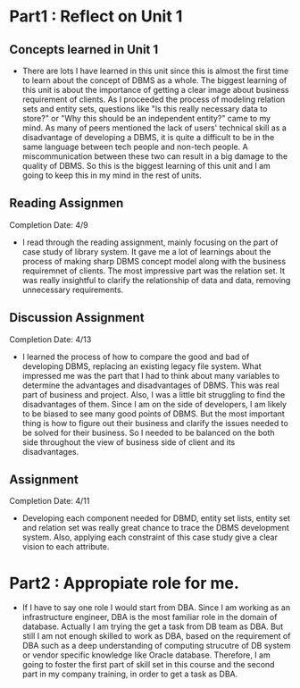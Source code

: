 # Part1 : Reflect on Unit 1
## Concepts learned in Unit 1
- There are lots I have learned in this unit since this is almost the first time to learn about the concept of DBMS as a whole. The biggest learning of this unit is about the importance of getting a clear image about business requirement of clients. As I proceeded the process of modeling relation sets and entity sets, questions like "Is this really necessary data to store?" or "Why this should be an independent entity?" came to my mind. As many of peers mentioned the lack of users' technical skill as a disadvantage of developing a DBMS, it is quite a difficult to be in the same language between tech people and non-tech people. A miscommunication between these two can result in a big damage to the quality of DBMS. So this is the biggest learning of this unit and I am going to keep this in my mind in the rest of units.

## Reading Assignmen
Completion Date: 4/9
- I read through the reading assignment, mainly focusing on the part of case study of library system. It gave me a lot of learnings about the process of making sharp DBMS concept model along with the business requiremnet of clients. The most impressive part was the relation set. It was really insightful to clarify the relationship of data and data, removing unnecessary requirements.


## Discussion Assignment
Completion Date: 4/13
- I learned the process of how to compare the good and bad of developing DBMS, replacing an existing legacy file system. What impressed me was the part that I had to think about many variables to determine the advantages and disadvantages of DBMS. This was real part of business and project. Also, I was a little bit struggling to find the disadvantages of them. Since I am on the side of developers, I am likely to be biased to see many good points of DBMS. But the most important thing is how to figure out their business and clarify the issues needed to be solved for their business. So I needed to be balanced on the both side throughout the view of business side of client and its disadvantages.

## Assignment
Completion Date: 4/11
- Developing each component needed for DBMD, entity set lists, entity set and relation set was really great chance to trace the DBMS development system. Also, applying each constraint of this case study give a clear vision to each attribute.

# Part2 : Appropiate role for me.
- If I have to say one role I would start from DBA. Since I am working as an infrastructure engineer, DBA is the most familiar role in the domain of database. Actually I am trying the get a task from DB team as DBA. But still I am not enough skilled to work as DBA, based on the requirement of DBA such as a deep understanding of computing strucutre of DB system or vendor specific knowledge like Oracle database. Therefore, I am going to foster the first part of skill set in this course and the second part in my company training, in order to get a task as DBA.